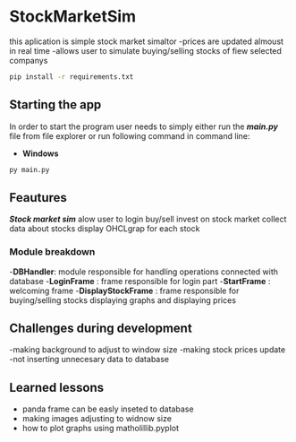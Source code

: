 # StockMarketSim
this aplication is simple stock market simaltor
-prices are updated almoust in real time 
-allows user to simulate buying/selling stocks of fiew selected companys

```bash
pip install -r requirements.txt
```

## Starting the app
In order to start the program user needs to simply either run the ***main.py*** file from file explorer or run following command in command line:

- **Windows**
```bash
py main.py
```

## Feautures
***Stock market sim***
alow user to login
buy/sell invest on stock market
collect data about stocks 
display OHCLgrap for each stock 

### Module breakdown
-**DBHandler**: module responsible for handling operations connected with database 
-**LoginFrame** : frame responsible for login part
-**StartFrame** : welcoming frame
-**DisplayStockFrame** : frame responsible for buying/selling stocks displaying graphs and displaying prices

## Challenges during development
-making background to adjust to window size 
-making stock prices update 
-not inserting unnecesary data to database

## Learned lessons
- panda frame can be easly inseted to database
- making images adjusting to widnow size 
- how to  plot graphs using matholillib.pyplot
